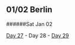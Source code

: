 01/02 Berlin
------------
######Sat Jan  02


[Day 27](01-01-Berlin.md) - Day 28 - [Day 29](01-03-Berlin.md)
